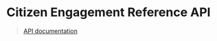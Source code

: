 # Citizen Engagement Reference API

> [API documentation](https://mediacomem.github.io/comem-citizen-engagement-api/)

